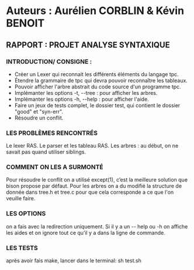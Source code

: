 # Auteurs : Aurélien CORBLIN & Kévin BENOIT

## RAPPORT : PROJET ANALYSE SYNTAXIQUE

### INTRODUCTION/ CONSIGNE :

- Créer un Lexer qui reconnait les différents éléments du langage tpc.
- Étendre la grammaire de tpc qui devra pouvoir reconnaître les tableaux.
- Pouvoir afficher l'arbre abstrait du code source d'un programme tpc.
- Implémanter les options -t, --tree : pour afficher les arbres.
- Implémanter les options -h, --help : pour afficher l'aide.
- Faire un jeux de tests complet, le dossier test, qui contient le dossier "good" et "syn-err".
- Résoudre un conflit.

### LES PROBLÈMES RENCONTRÉS

Le lexer RAS. 
Le parser et les tableau RAS.
Les arbres : au début, on ne savait pas quand utiliser siblings. 

### COMMENT ON LES A SURMONTÉ 

Pour résoudre le conflit on a utilisé except(1), c’est la meilleure solution que bison propose par défaut.
Pour les arbres on a du modifié la structure de donnée dans tree.h et tree.c pour que cela corresponde a ce que l'on veuille faire.

### LES OPTIONS 

on a fais avec la redirection uniquement.
Si il y a un -- help ou -h on affiche les aides et on ignore tout ce qu’il y a dans la ligne de commande.

### LES TESTS

après avoir fais make, lancer dans le terminal: sh test.sh

